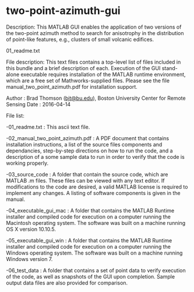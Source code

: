 # two-point-azimuth-gui
Description: This MATLAB GUI enables the application of two versions of the two-point azimuth method to search for anisotrophy in the distribution of point-like features, e.g., clusters of small volcanic edifices.

01_readme.txt

File description: This text files contains a top-level list of files included in this bundle and a brief description of each. Execution of the GUI stand-alone executable requires installation of the MATLAB runtime environment, which are a free set of Mathworks-supplied files. Please see the file manual_two_point_azimuth.pdf for installation support.

Author : Brad Thomson (bjt@bu.edu), Boston University Center for Remote Sensing
Date : 2016-04-14


File list:

-01_readme.txt : This ascii text file.

-02_manual_two_point_azimuth.pdf : A PDF document that contains installation instructions, a list of the source files components and dependancies, step-by-step directions on how to run the code, and a description of a some sample data to run in order to verify that the code is working properly.

-03_source_code : A folder that contain the source code, which are MATLAB .m files. These files can be viewed with any text editor. If modifications to the code are desired, a valid MATLAB license is required to implement any changes. A listing of software components is given in the manual.

-04_executable_gui_mac : A folder that contains the MATLAB Runtime installer and compiled code for execution on a computer running the Macintosh operating system. The software was built on a machine running OS X version 10.10.5. 

-05_executable_gui_win : A folder that contains the MATLAB Runtime installer and compiled code for execution on a computer running the Windows operating system. The software was built on a machine running Windows version 7. 

-06_test_data : A folder that contains a set of point data to verify execution of the code, as well as snapshots of the GUI upon completion. Sample output data files are also provided for comparison.




